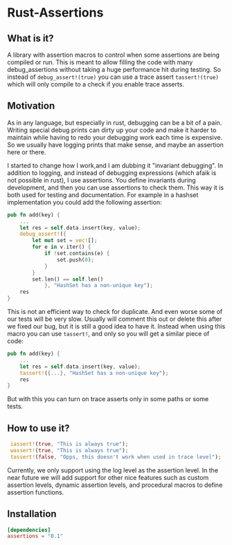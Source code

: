 # Rust-Assertions

## What is it?
A library with assertion macros to control when some assertions are being compiled or run.
This is meant to allow filling the code with many debug_assertions without taking a huge performance hit during testing.
So instead of `debug_assert!(true)` you can use a trace assert `tassert!(true)` which will only compile to a check if 
you enable trace asserts.

## Motivation
As in any language, but especially in rust, debugging can be a bit of a pain. 
Writing special debug prints can dirty up your code and make it harder to maintain while having to redo your debugging
work each time is expensive. So we usually have logging prints that make sense, and maybe an assertion here or there.

I started to change how I work,and I am dubbing it "invariant debugging".
In addition to logging, and instead of debugging expressions (which afaik is not possible in rust), I use assertions.
You define invariants during development, and then you can use assertions to check them. 
This way it is both used for testing and documentation. 
For example in a hashset implementation you could add the following assertion:

```rust
pub fn add(key) {
    ...
    let res = self.data.insert(key, value);
    debug_assert!({
        let mut set = vec![];
        for e in v.iter() {
            if !set.contains(e) {
                set.push(0);
            }
        }
        set.len() == self.len()
            }, "HashSet has a non-unique key");
    res
}
```

This is not an efficient way to check for duplicate. 
And even worse some of our tests will be very slow.
Usually will comment this out or delete this after we fixed our bug, but it is still a good idea to have it.
Instead when using this macro you can use `tassert!`, and only  so you will get a similar piece of code:

```rust
pub fn add(key) {
    ...
    let res = self.data.insert(key, value);
    tassert!({...}, "HashSet has a non-unique key");
    res
}
```

But with this you can turn on trace asserts only in some paths or some tests.

## How to use it?

```rust
 iassert!(true, "This is always true");
 wassert!(true, "This is always true");
 tassert!(false, "Opps, this doesn't work when used in trace level");
```

Currently, we only support using the log level as the assertion level.
In the near future we will add support for other nice features such as custom assertion levels,
dynamic assertion levels, and procedural macros to define assertion functions.

## Installation

```toml
[dependencies]
assertions = "0.1"
```